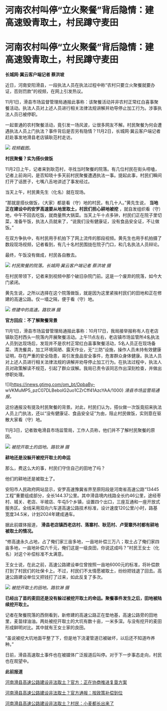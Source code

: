 # 河南农村叫停“立火聚餐”背后隐情：建高速毁青取土，村民蹲守麦田

# 河南农村叫停“立火聚餐”背后隐情：建高速毁青取土，村民蹲守麦田

**长城网·冀云客户端记者 蔡洪坡**

近日，河南安阳滑县，一段执法人员在执法过程中称“农村只要立火聚餐就要办证，否则罚款”的视频，在网上引发热议。

11月1日，滑县市场监督管理局通报此事称：该聚餐活动并非农村正常红白喜事聚餐活动。执法人员对上述人员进行相关法律法规讲解并劝导停止加工行为。涉事执法人员已被停职。

一起普通的农村聚餐活动，竟引发一场风波，让很多网友不解。村民聚餐为何会遭遇执法人员上门执法？事件背后是否另有隐情？11月2日，长城网·冀云客户端记者赶赴事发地滑县老店镇耿范村走访。

![](https://inews.gtimg.com/om_bt/O2RU0RPWhJNhpSqu6Uyojdk7L-InO2yRIjbYJs2MGTZw4AA/1000)
_视频截图。_

**村民聚餐？实为搭伙做饭**

11月2日上午，记者来到耿范村，寻找当时聚餐的院落。有几位村民在街头唠嗑，记者上前询问，是否知晓十多天前村民聚餐遭遇执法一事。提起此事，村民们瞬间打开了话匣子，七嘴八舌地讲述了事发经过。

当天上午，村民黄先生（化名）就在现场。

“那就是搭伙做饭，（大家）都是看（守）地的村民，有几十人。”黄先生说， **当地正在建设中的安罗高速要从地里取土，村民们担心耕地被挖**
，就自发组织看（守）地，中午不回去吃饭，就商量熬大锅菜。当天上午十点多钟，村民们正在院子里切菜，准备午饭，执法人员就来了，“说我们没有健康证，没有食品安全证，不让做饭。”

在双方争执中，有村民用手机拍下了网上流传的那段视频。黄先生也用手机拍摄了数段现场视频，记者看到，有几十名村民围拢在院子门口，和几名执法人员辩论。

最终，午饭没有做成，村民各自散去。

![](https://inews.gtimg.com/om_bt/OmREgRHP2bn5bVyacegdTcZovWFibTPcOtHoEITQsjoIwAA/1000)
_村民聚餐的院落。长城网·冀云客户端记者 蔡洪坡 摄_

在村民带领下，记者来到视频中那个破旧杂院门前。这是一个废弃的院落，如今大门紧闭。

黄先生说，之所以选择在这个院落做饭，就是因为这里紧挨村民们的田地和正在修建的高速公路。仅一墙之隔，便于看（守）地。

![](https://inews.gtimg.com/om_bt/OCyIbj8HDn5jQPipHqSmj2J-nkZFpg4q9Eq4ZD1VhfpIUAA/1000)
_修建中的高速。路钦淋 摄_

**官方回应：不了解聚餐背景**

11月1日，滑县市场监督管理局通报此事称：10月17日，我局接举报称有人在老店镇耿范村西头一院落内开展聚餐活动。上午11点左右，老店镇市场监管所4名执法人员到达现场后，发现并不是农村正常红白喜事聚餐活动，5名人员正在现场备菜、清洗餐具，加工环境简陋、露天作业，无“三防”设施，操作人员未持有效健康证明，存在严重的安全隐患，易引发食品安全事件，危害群众身体健康。执法人员对上述人员进行相关法律法规的讲解并劝导停止加工行为。在执法过程中，执法人员对政策解读不规范，引起了群众误解。我局已责令该同志作出深刻检查，并做出停职处理。

![](https://inews.gtimg.com/om_bt/OpbaBy-
wVKMuMP5_pzC07DLBeboIG2uo1CZrCff41AzcYAA/1000) _滑县市场监管局通报。_

这份通报没有提及村民聚餐的背景。对此，村民们认为，搭伙做一次饭竟招来执法人员上门执法，还以“没有健康证、食品安全证”为由，阻止村民做饭，实则意在驱散大家看（守）地。

11月3日，记者致电滑县市场监管局，工作人员称，他们并不了解村民聚餐的原因。

![](https://inews.gtimg.com/om_bt/Oh8PEBcu-D4vHUQfFAjmcOH15WLYQZCP4UbV8JscKnazYAA/1000)
_被挖开取土的田地。路钦淋 摄_

**耕地还是没躲开被挖开取土的命运**

那么，费这么大的事，村民们守住自己的田地了吗？

他们的耕地还是被取土了。

安阳市人民政府网站显示，安罗高速豫冀省界至原阳段是河南省高速公路“13445工程”重要组成部分，全长144.37公里。其中滑县境内线路全长约46公里，途经枣村、城关、老店、半坡店、牛屯5个乡镇，设置四个出口，三座互通和一座开放式服务区。全线采用双向六车道高速公路技术标准，设计速度120公里/小时，路基宽度34.5米，计划2024年建成通车。

据此前媒体报道， **滑县老店镇西老店村、落寨村、耿范村、卢营寨外村都有耕地被取土的情况。**

“修高速永久占地，占了俺们家三亩多地，一亩地补偿三万八；取土占了俺们家四亩多地，一亩地补偿六千元，俺们这是一级良田，你说这成吗？”村民王女士（化名）对这个补偿标准不太满意。

王女士说，在此之前，高速公路建设单位曾按照一亩地6000元的标准，将补偿款打到了村民们的社保卡上。不过，村民们不太情愿被取土，纷纷把钱退了回去。高速公路建设单位又把钱打了过来，如此反复了多次。

![](https://inews.gtimg.com/om_bt/OjYmbgdA8xnKl334yIjU4kV2LClU0Di1zDI6pcTu_QoqMAA/1000)
_被挖开取土的田地。路钦淋 摄_

**已经出了苗的麦田还是没有躲过被挖开取土的命运。聚餐事件发生之后，田地被陆续挖开取土。**

记者在聚餐院落的西侧看到，新修建的高速公路正在垫地基，高速公路旁的田地里，麦苗绿油油。两处被挖开取土的大坑有数十亩，一米多深。与没有挖开的麦田形成鲜明对比。其中就有王女士家的良田。

“虽说被挖大坑地面平整了下，但是地下浇灌管道已被破坏，以后还不知道咋养种。”

日前，滑县高速取土事件也在被媒体广泛报道后叫停。对于下一步事态走向，村民也在观望中。

**此前报道**

[河南滑县高速公路建设非法取土？官方：正在协商推进复垦方案](https://new.qq.com/rain/a/20231026A01RKX00)

[河南滑县高速公路建设非法取土？官方通报：按政策补偿到位](https://new.qq.com/rain/a/20231025A0153600)

[河南滑县高速公路建设非法取土？村民：小麦都长出来了](https://new.qq.com/rain/a/20231027A00K4100)

